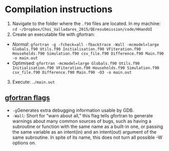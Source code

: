 # Compilation instructions
1. Navigate to the folder where the `.f90` files are located. In my machine: `cd ~/Dropbox/Choi_Valladares_2015/QEresubmission/code/HHandUI`
2. Create an executable file with gfortran:
  - *Normal*: `gfortran -g -fcheck=all -fbacktrace -Wall -mcmodel=large Globals.f90 Utils.f90 Initialisation.f90 VFiteration.f90 Households.f90 Simulation.f90 csv_file.f90 Difference.f90 Main.f90 -o main.out`
  - Optimised: `gfortran -mcmodel=large Globals.f90 Utils.f90 Initialisation.f90 VFiteration.f90 Households.f90 Simulation.f90 csv_file.f90 Difference.f90 Main.f90 -O3 -o main.out`
3. Execute: `./main.out`

## [gfortran flags](http://faculty.washington.edu/rjl/classes/am583s2013/notes/gfortran_flags.html)
- `-g`Generates extra debugging information usable by GDB.
- `-Wall`: Short for “warn about all,” this flag tells gfortran to generate warnings about many common sources of bugs, such as having a subroutine or function with the same name as a built-in one, or passing the same variable as an intent(in) and an intent(out) argument of the same subroutine. In spite of its name, this does not turn all possible -W options on.
